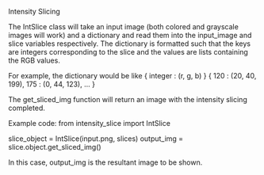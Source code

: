 Intensity Slicing

The IntSlice class will take an input image (both colored and grayscale images will work) and a dictionary and read them into the input_image and slice variables respectively.
The dictionary is formatted such that the keys are integers corresponding to the slice and the values are lists containing the RGB values.

For example, the dictionary would be like 
{ integer : (r, g, b) } 
{ 120 : (20, 40, 199), 175 : (0, 44, 123), ... }

The get_sliced_img function will return an image with the intensity slicing completed.

Example code:
from intensity_slice import IntSlice


slice_object = IntSlice(input.png, slices)
output_img = slice.object.get_sliced_img()

In this case, output_img is the resultant image to be shown.
